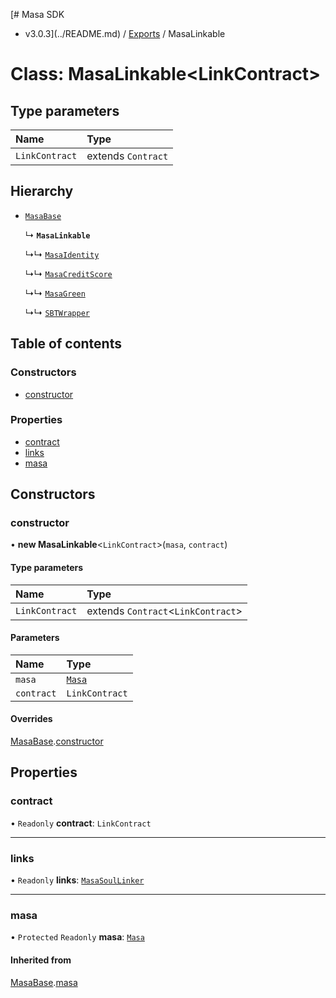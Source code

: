 [# Masa SDK
 - v3.0.3](../README.md) / [Exports](../modules.md) / MasaLinkable

# Class: MasaLinkable<LinkContract\>

## Type parameters

| Name | Type |
| :------ | :------ |
| `LinkContract` | extends `Contract` |

## Hierarchy

- [`MasaBase`](MasaBase.md)

  ↳ **`MasaLinkable`**

  ↳↳ [`MasaIdentity`](MasaIdentity.md)

  ↳↳ [`MasaCreditScore`](MasaCreditScore.md)

  ↳↳ [`MasaGreen`](MasaGreen.md)

  ↳↳ [`SBTWrapper`](SBTWrapper.md)

## Table of contents

### Constructors

- [constructor](MasaLinkable.md#constructor)

### Properties

- [contract](MasaLinkable.md#contract)
- [links](MasaLinkable.md#links)
- [masa](MasaLinkable.md#masa)

## Constructors

### constructor

• **new MasaLinkable**<`LinkContract`\>(`masa`, `contract`)

#### Type parameters

| Name | Type |
| :------ | :------ |
| `LinkContract` | extends `Contract`<`LinkContract`\> |

#### Parameters

| Name | Type |
| :------ | :------ |
| `masa` | [`Masa`](Masa.md) |
| `contract` | `LinkContract` |

#### Overrides

[MasaBase](MasaBase.md).[constructor](MasaBase.md#constructor)

## Properties

### contract

• `Readonly` **contract**: `LinkContract`

___

### links

• `Readonly` **links**: [`MasaSoulLinker`](MasaSoulLinker.md)

___

### masa

• `Protected` `Readonly` **masa**: [`Masa`](Masa.md)

#### Inherited from

[MasaBase](MasaBase.md).[masa](MasaBase.md#masa)
